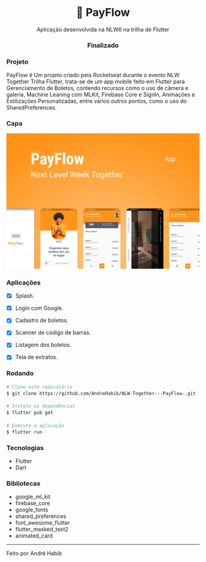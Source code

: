

<!-- <p align="center">
  <img src="https://github.com/gabriel-nt/Payflow/blob/master/assets/images/logofull.png" alt="PayFlow" height="125"/>
</p> -->
<h1 align="center">
    🚀 PayFlow
</h1>
<p align="center">Aplicação desenvolvida na NLW6 na trilha de Flutter</p>

<h3 align="center"> 
  Finalizado 
</h3>


### Projeto

PayFlow é Um projeto criado pela Rocketseat durante o evento NLW Together Trilha Flutter, trata-se de um app mobile feito em Flutter para Gerenciamento de Boletos, contendo recursos como o uso de câmera e galeria, Machine Leaning com MLKit, Firebase Core e SignIn, Animações e Estilizações Personalizadas, entre vários outros pontos, como o uso do SharedPreferences.


### Capa
<p>
  <img src="https://github.com/AndreHabib/NLW-Together---PayFlow-/blob/master/payflow/assets/images/capa-git.png" alt="PayFlow" />
</p>

### Aplicações

- [x] Splash.
- [x] Login com Google.
- [x] Cadastro de boletos.
- [x] Scanner de código de barras.
- [x] Listagem dos boletos.
- [x] Tela de extratos.


### Rodando 

```bash
# Clone este repositório
$ git clone https://github.com/AndreHabib/NLW-Together---PayFlow-.git

# Instale as dependências
$ flutter pub get

# Execute a aplicação
$ flutter run
```

### Tecnologias

- Flutter
- Dart

### Bibliotecas

- google_ml_kit
- firebase_core
- google_fonts
- shared_preferences
- font_awesome_flutter
- flutter_masked_text2
- animated_card

<hr/>

Feito por André Habib
